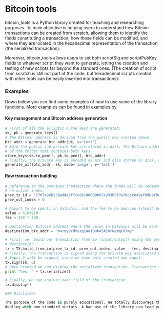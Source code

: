 # Bitcoin tools

bitcoin_tools is a Python library created for teaching and researching purposes. Its main objective is helping 
users to understand how Bitcoin transactions can be created from scratch, allowing them to identify the fields constituting a transaction, how those fields can be modified, and where they are located in the hexadecimal representation of the transaction (the serialized transaction).

Moreover, bitcoin_tools allows users to set both scriptSig and scriptPubKey fields to whatever
script they want to generate, letting the creation and testing of new scripts far beyond the 
standard ones. (The creation of script from scratch is still not part of the code, but hexadecimal scripts created 
with other tools can be easily inserted into transactions).


### Examples

Down below you can find some examples of how to use some of the library functions. More examples can be found in examples.py

#### Key management and Bitcoin address generation
```python
# First of all the elliptic curve keys are generated.
sk, pk = generate_keys()
# The Bitcoin address is derived from the public key created above.
btc_addr = generate_btc_addr(pk, v='test')
# Both the public and private key are stored in disk. The Bitcoin address is used as an identifier in the name
# of the folder that contains both keys.
store_keys(sk.to_pem(), pk.to_pem(), btc_addr)
# Finally, the private key is encoded as WIF and also stored in disk, ready to be imported in a wallet.
generate_wif(btc_addr, sk, mode='image', v='test')

```

#### Raw transaction building  
```python
# Reference to the previous transaction where the funds will be redeemed and spent. Consists in an id and
# an output index.
prev_tx_id = "7767a9eb2c8adda3ffce86c06689007a903b6f7e78dbc049ef0dbaf9eeebe075"
prev_out_index = 0

# Amount to be spent, in Satoshis, and the fee to be deduced (should be calculated).
value = 6163910
fee = 230 * 240

# Destination Bitcoin address where the value in bitcoins will be sent and locked until the owner redeems it.
destination_btc_addr = "mwryy9YdVezq2Wo1DukA5ADhrNemqCKTmy"

# First, we  build our transaction from io (input/output) using the previous transaction references, the value, and the
# destination.
tx = TX.build_from_io(prev_tx_id, prev_out_index, value - fee, destination_btc_addr)
# Finally, the transaction is signed using the private key associated with the Bitcoin address from each input.
# Input 0 will be signed, since we have only created one input.
tx.sign(sk, 0)
# Once created we can display the serialized transaction. Transaction is now ready to be broadcast.
print "hex: " + tx.serialize()

# Finally, we can analyze each field of the transaction.
tx.display()

### Disclaimer

The purpose of the code is purely educational. We totally discourage the use of it outside the testnet, especially when
dealing with non-standard scripts. A bad use of the library can lead you to lose some of your bitcoins.




